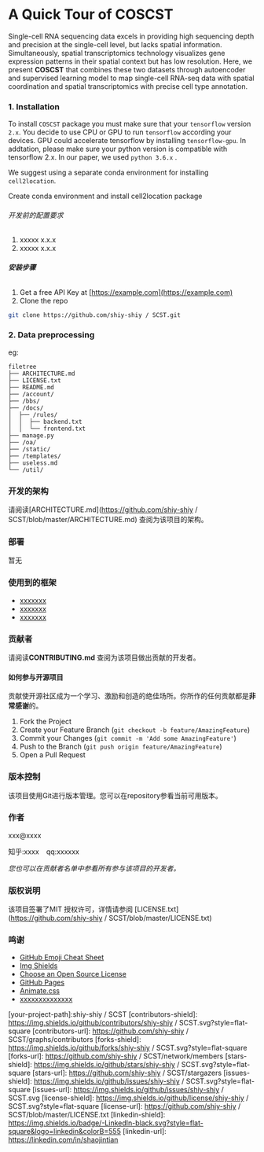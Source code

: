 

# A Quick Tour of COSCST

Single-cell RNA sequencing data excels in providing high sequencing depth and precision at the single-cell level, but lacks spatial information. Simultaneously, spatial transcriptomics technology visualizes gene expression patterns in their spatial context but has low resolution. Here, we present **COSCST** that combines these two datasets through autoencoder and supervised learning model to map single-cell RNA-seq data with spatial coordination and spatial transcriptomics with precise cell type annotation.

### 1. Installation

To install `COSCST` package you must make sure that your `tensorflow` version `2.x`. You decide to use CPU or GPU to run `tensorflow` according your devices. GPU could accelerate tensorflow by installing `tensorflow-gpu`. In addtation, please make sure your python version is compatible with tensorflow 2.x. In our paper, we used `python 3.6.x` .

We suggest using a separate conda environment for installing `cell2location`.

Create conda environment and install cell2location package

###### 开发前的配置要求

1. xxxxx x.x.x
2. xxxxx x.x.x

###### **安装步骤**

1. Get a free API Key at [https://example.com](https://example.com)
2. Clone the repo

```sh
git clone https://github.com/shiy-shiy / SCST.git
```

### 2. Data preprocessing














eg:

```
filetree 
├── ARCHITECTURE.md
├── LICENSE.txt
├── README.md
├── /account/
├── /bbs/
├── /docs/
│  ├── /rules/
│  │  ├── backend.txt
│  │  └── frontend.txt
├── manage.py
├── /oa/
├── /static/
├── /templates/
├── useless.md
└── /util/

```





### 开发的架构 

请阅读[ARCHITECTURE.md](https://github.com/shiy-shiy / SCST/blob/master/ARCHITECTURE.md) 查阅为该项目的架构。

### 部署

暂无

### 使用到的框架

- [xxxxxxx](https://getbootstrap.com)
- [xxxxxxx](https://jquery.com)
- [xxxxxxx](https://laravel.com)

### 贡献者

请阅读**CONTRIBUTING.md** 查阅为该项目做出贡献的开发者。

#### 如何参与开源项目

贡献使开源社区成为一个学习、激励和创造的绝佳场所。你所作的任何贡献都是**非常感谢**的。


1. Fork the Project
2. Create your Feature Branch (`git checkout -b feature/AmazingFeature`)
3. Commit your Changes (`git commit -m 'Add some AmazingFeature'`)
4. Push to the Branch (`git push origin feature/AmazingFeature`)
5. Open a Pull Request



### 版本控制

该项目使用Git进行版本管理。您可以在repository参看当前可用版本。

### 作者

xxx@xxxx

知乎:xxxx  &ensp; qq:xxxxxx    

 *您也可以在贡献者名单中参看所有参与该项目的开发者。*

### 版权说明

该项目签署了MIT 授权许可，详情请参阅 [LICENSE.txt](https://github.com/shiy-shiy / SCST/blob/master/LICENSE.txt)

### 鸣谢


- [GitHub Emoji Cheat Sheet](https://www.webpagefx.com/tools/emoji-cheat-sheet)
- [Img Shields](https://shields.io)
- [Choose an Open Source License](https://choosealicense.com)
- [GitHub Pages](https://pages.github.com)
- [Animate.css](https://daneden.github.io/animate.css)
- [xxxxxxxxxxxxxx](https://connoratherton.com/loaders)

<!-- links -->
[your-project-path]:shiy-shiy / SCST
[contributors-shield]: https://img.shields.io/github/contributors/shiy-shiy / SCST.svg?style=flat-square
[contributors-url]: https://github.com/shiy-shiy / SCST/graphs/contributors
[forks-shield]: https://img.shields.io/github/forks/shiy-shiy / SCST.svg?style=flat-square
[forks-url]: https://github.com/shiy-shiy / SCST/network/members
[stars-shield]: https://img.shields.io/github/stars/shiy-shiy / SCST.svg?style=flat-square
[stars-url]: https://github.com/shiy-shiy / SCST/stargazers
[issues-shield]: https://img.shields.io/github/issues/shiy-shiy / SCST.svg?style=flat-square
[issues-url]: https://img.shields.io/github/issues/shiy-shiy / SCST.svg
[license-shield]: https://img.shields.io/github/license/shiy-shiy / SCST.svg?style=flat-square
[license-url]: https://github.com/shiy-shiy / SCST/blob/master/LICENSE.txt
[linkedin-shield]: https://img.shields.io/badge/-LinkedIn-black.svg?style=flat-square&logo=linkedin&colorB=555
[linkedin-url]: https://linkedin.com/in/shaojintian



